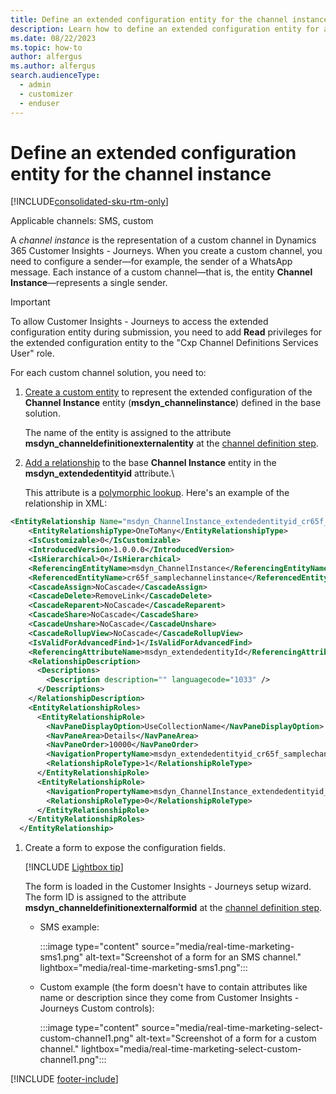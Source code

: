 ```yaml
---
title: Define an extended configuration entity for the channel instance
description: Learn how to define an extended configuration entity for a custom channel instance in Dynamics 365 Customer Insights - Journeys.
ms.date: 08/22/2023
ms.topic: how-to
author: alfergus
ms.author: alfergus
search.audienceType: 
  - admin
  - customizer
  - enduser
---
```


# Define an extended configuration entity for the channel instance

[!INCLUDE[consolidated-sku-rtm-only](./includes/consolidated-sku-rtm-only.md)]

Applicable channels: SMS, custom

A *channel instance* is the representation of a custom channel in Dynamics 365 Customer Insights - Journeys. When you create a custom channel, you need to configure a sender&mdash;for example, the sender of a WhatsApp message. Each instance of a custom channel&mdash;that is, the entity **Channel Instance**&mdash;represents a single sender.

> [!IMPORTANT]
> To allow Customer Insights - Journeys to access the extended configuration entity during submission, you need to add **Read** privileges for the extended configuration entity to the "Cxp Channel Definitions Services User" role.

For each custom channel solution, you need to:

1. [Create a custom entity](/dynamics365/customerengagement/on-premises/customize/create-entities) to represent the extended configuration of the **Channel Instance** entity (**msdyn_channelinstance**) defined in the base solution.

    The name of the entity is assigned to the attribute **msdyn_channeldefinitionexternalentity** at the [channel definition step](real-time-marketing-define-channel-definition.md).

1. [Add a relationship](/dynamics365/customerengagement/on-premises/customize/create-and-edit-1n-relationships) to the base **Channel Instance** entity in the **msdyn_extendedentityid** attribute.\

    This attribute is a [polymorphic lookup](/power-apps/developer/data-platform/webapi/multitable-lookup). Here's an example of the relationship in XML:

```xml
<EntityRelationship Name="msdyn_ChannelInstance_extendedentityid_cr65f_samplechannelinstance">
    <EntityRelationshipType>OneToMany</EntityRelationshipType>
    <IsCustomizable>0</IsCustomizable>
    <IntroducedVersion>1.0.0.0</IntroducedVersion>
    <IsHierarchical>0</IsHierarchical>
    <ReferencingEntityName>msdyn_ChannelInstance</ReferencingEntityName>
    <ReferencedEntityName>cr65f_samplechannelinstance</ReferencedEntityName>
    <CascadeAssign>NoCascade</CascadeAssign>
    <CascadeDelete>RemoveLink</CascadeDelete>
    <CascadeReparent>NoCascade</CascadeReparent>
    <CascadeShare>NoCascade</CascadeShare>
    <CascadeUnshare>NoCascade</CascadeUnshare>
    <CascadeRollupView>NoCascade</CascadeRollupView>
    <IsValidForAdvancedFind>1</IsValidForAdvancedFind>
    <ReferencingAttributeName>msdyn_extendedentityId</ReferencingAttributeName>
    <RelationshipDescription>
      <Descriptions>
        <Description description="" languagecode="1033" />
      </Descriptions>
    </RelationshipDescription>
    <EntityRelationshipRoles>
      <EntityRelationshipRole>
        <NavPaneDisplayOption>UseCollectionName</NavPaneDisplayOption>
        <NavPaneArea>Details</NavPaneArea>
        <NavPaneOrder>10000</NavPaneOrder>
        <NavigationPropertyName>msdyn_extendedentityid_cr65f_samplechannelinstance</NavigationPropertyName>
        <RelationshipRoleType>1</RelationshipRoleType>
      </EntityRelationshipRole>
      <EntityRelationshipRole>
        <NavigationPropertyName>msdyn_ChannelInstance_extendedentityid_cr65f_samplechannelinstance</NavigationPropertyName>
        <RelationshipRoleType>0</RelationshipRoleType>
      </EntityRelationshipRole>
    </EntityRelationshipRoles>
  </EntityRelationship>
```

1. Create a form to expose the configuration fields.

    [!INCLUDE [Lightbox tip](~/../shared-content/shared/lightbox-tip.md)]

    The form is loaded in the Customer Insights - Journeys setup wizard. The form ID is assigned to the attribute **msdyn_channeldefinitionexternalformid** at the [channel definition step](real-time-marketing-define-channel-definition.md).

    - SMS example:

      :::image type="content" source="media/real-time-marketing-sms1.png" alt-text="Screenshot of a form for an SMS channel." lightbox="media/real-time-marketing-sms1.png":::
    <!-- EDITOR'S NOTE: Please crop the screenshot IAW the new [screenshot guidelines](/bacx/screenshots-for-bap?branch=main).-->

    - Custom example (the form doesn't have to contain attributes like name or description since they come from Customer Insights - Journeys Custom controls):

      :::image type="content" source="media/real-time-marketing-select-custom-channel1.png" alt-text="Screenshot of a form for a custom channel." lightbox="media/real-time-marketing-select-custom-channel1.png":::
    <!-- EDITOR'S NOTE: Please crop the screenshot IAW the new [screenshot guidelines](/bacx/screenshots-for-bap?branch=main).-->

[!INCLUDE [footer-include](./includes/footer-banner.md)]

